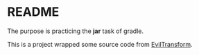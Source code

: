 # README
The purpose is practicing the **jar** task of gradle.

This is a project wrapped some source code from [EvilTransform](https://github.com/googollee/eviltransform).

